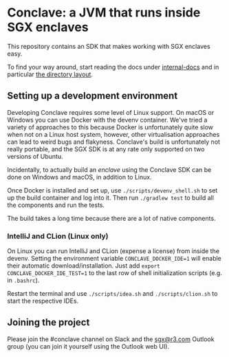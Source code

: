 # Conclave: a JVM that runs inside SGX enclaves

This repository contains an SDK that makes working with SGX enclaves easy.

To find your way around, start reading the docs under [internal-docs](/internal-docs/docs) 
and in particular [the directory layout](/internal-docs/docs/directories.md).

## Setting up a development environment

Developing Conclave requires some level of Linux support. On macOS or Windows you
can use Docker with the devenv container. We've tried a variety of approaches to
this because Docker is unfortunately quite slow when not on a Linux host system,
however, other virtualisation approaches can lead to weird bugs and flakyness.
Conclave's build is unfortunately not really portable, and the SGX SDK is at any
rate only supported on two versions of Ubuntu.

Incidentally, to actually build an _enclave_ using the Conclave SDK can be done on
Windows and macOS, in addition to Linux.

Once Docker is installed and set up, use `./scripts/devenv_shell.sh` to set up the
build container and log into it. Then run `./gradlew test` to build all the components
and run the tests.

The build takes a long time because there are a lot of native components.

### IntelliJ and CLion (Linux only)
On Linux you can run IntelliJ and CLion (expense a license) from inside the devenv.
Setting the environment variable `CONCLAVE_DOCKER_IDE=1` will enable their automatic download/installation.
Just add `export CONCLAVE_DOCKER_IDE_TEST=1` to the last row of shell initialization scripts (e.g. in `.bashrc`).

Restart the terminal and use `./scripts/idea.sh` and `./scripts/clion.sh` to start the respective IDEs.

## Joining the project

Please join the #conclave channel on Slack and the sgx@r3.com Outlook group (you can join it
yourself using the Outlook web UI).

